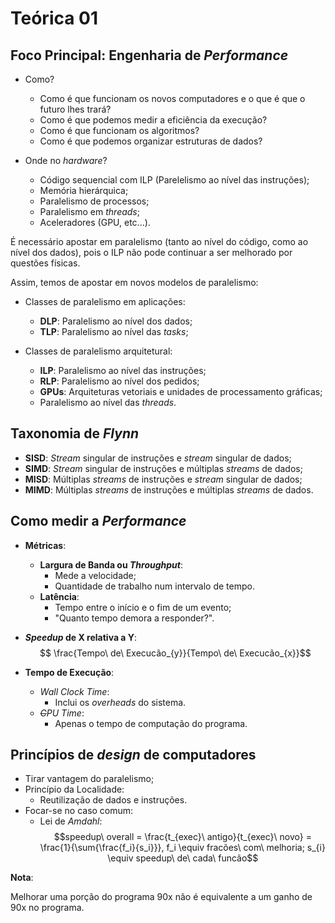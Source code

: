# Teórica 01

## **Foco Principal**: Engenharia de *Performance*

- Como?
  - Como é que funcionam os novos computadores e o que é que o futuro lhes trará?
  - Como é que podemos medir a eficiência da execução?
  - Como é que funcionam os algoritmos? 
  - Como é que podemos organizar estruturas de dados?

- Onde no *hardware*?
  - Código sequencial com ILP (Parelelismo ao nível das instruções);
  - Memória hierárquica;
  - Paralelismo de processos;
  - Paralelismo em *threads*;
  - Aceleradores (GPU, etc...).

É necessário apostar em paralelismo (tanto ao nível do código, como ao nível dos dados), pois o ILP não pode continuar a ser melhorado por questões físicas.

Assim, temos de apostar em novos modelos de paralelismo:
- Classes de paralelismo em aplicações:
  - **DLP**: Paralelismo ao nível dos dados;
  - **TLP**: Paralelismo ao nível das *tasks*;

- Classes de paralelismo arquitetural:
  - **ILP**: Paralelismo ao nível das instruções;
  - **RLP**: Paralelismo ao nível dos pedidos;
  - **GPUs**: Arquiteturas vetoriais e unidades de processamento gráficas;
  - Paralelismo ao nível das *threads*.

## Taxonomia de *Flynn*

- **SISD**: *Stream* singular de instruções e *stream* singular de dados;
- **SIMD**: *Stream* singular de instruções e múltiplas *streams* de dados;
- **MISD**: Múltiplas *streams* de instruções e *stream* singular de dados;
- **MIMD**: Múltiplas *streams* de instruções e múltiplas *streams* de dados.

## Como medir a *Performance*

- **Métricas**:
    - **Largura de Banda ou *Throughput***:
      - Mede a velocidade;
      - Quantidade de trabalho num intervalo de tempo.
    - **Latência**:
      - Tempo entre o início e o fim de um evento;
      - "Quanto tempo demora a responder?".

- ***Speedup* de X relativa a Y**:
$$ \frac{Tempo\ de\ Execucão_{y}}{Tempo\ de\ Execucão_{x}}$$

- **Tempo de Execução**:
  - *Wall Clock Time*:
    - Inclui os *overheads* do sistema.
  - *~~C~~PU Time*:
    - Apenas o tempo de computação do programa.

## Princípios de *design* de computadores

- Tirar vantagem do paralelismo;
- Princípio da Localidade:
  - Reutilização de dados e instruções.
- Focar-se no caso comum:
  - Lei de *Amdahl*:
$$speedup\ overall = \frac{t_{exec}\ antigo}{t_{exec}\ novo} = \frac{1}{\sum{\frac{f_i}{s_i}}}, f_i \equiv fracões\ com\ melhoria; s_{i} \equiv speedup\ de\ cada\ funcão$$ 

**Nota**:

Melhorar uma porção do programa 90x não é equivalente a um ganho de 90x no programa.